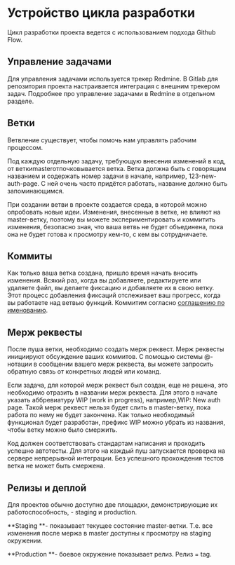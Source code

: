# Устройство цикла разработки

Цикл разработки проекта ведется с использованием подхода Github Flow.

## Управление задачами

Для управления задачами используется трекер Redmine. В Gitlab для репозитория проекта настраивается интеграция с внешним трекером задач. Подробнее про управление задачами в Redmine в отдельном разделе.

## Ветки

Ветвление существует, чтобы помочь нам управлять рабочим процессом.

Под каждую отдельную задачу, требующую внесения изменений в код, от веткиmasterотпочковывается ветка. Ветка должна быть с говорящим названием и содержать номер задачи в начале, например, 123-new-auth-page. С ней очень часто придётся работать, название должно быть запоминающимся.

При создании ветви в проекте создается среда, в которой можно опробовать новые идеи. Изменения, внесенные в ветке, не влияют на master-ветку, поэтому вы можете экспериментировать и коммитить изменения, безопасно зная, что ваша ветвь не будет объединена, пока она не будет готова к просмотру кем-то, с кем вы сотрудничаете.

## Коммиты

Как только ваша ветка создана, пришло время начать вносить изменения. Всякий раз, когда вы добавляете, редактируете или удаляете файл, вы делаете фиксацию и добавляете их в свою ветку. Этот процесс добавления фиксаций отслеживает ваш прогресс, когда вы работаете над ветвью функций. Коммитим согласно [соглашению по именованию](/soglashenie-po-imenovaniyu-kommitov.md).

## Мерж реквесты

После пуша ветки, необходимо создать мерж реквест. Мерж реквесты инициируют обсуждение ваших коммитов. С помощью системы @-нотации в сообщении вашего мерж реквеста, вы можете запросить обратную связь от конкретных людей или команд.

Если задача, для которой мерж реквест был создан, еще не решена, это необходимо отразить в названии мерж реквеста. Для этого в начале указать аббревиатуру WIP \(work in progress\), например,WIP: New auth page. Такой мерж реквест нельзя будет слить в master-ветку, пока работа по нему не будет закончена. Как только необходимый функционал будет разработан, префикс WIP можно убрать из названия, чтобы ветку можно было смержить.

Код должен соответствовать стандартам написания и проходить успешно автотесты. Для этого на каждый пуш запускается проверка на сервере непрерывной интеграции. Без успешного прохождения тестов ветка не может быть смержена.

## Релизы и деплой

Для проектов обычно доступно две площадки, демонстрирующие их работоспособность, - staging и production.

**Staging **- показывает текущее состояние master-ветки. Т.е. все изменения после мержа в master доступны к просмотру на staging окружении.

**Production **- боевое окружение показывает релиз. Релиз = tag.


